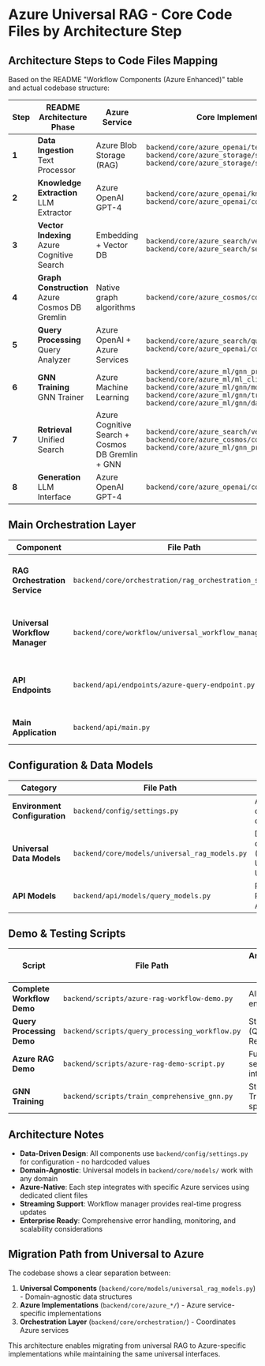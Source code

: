 # Azure Universal RAG - Core Code Files by Architecture Step

## Architecture Steps to Code Files Mapping

Based on the README "Workflow Components (Azure Enhanced)" table and actual codebase structure:

| **Step** | **README Architecture Phase** | **Azure Service** | **Core Implementation Files** | **Supporting Files** | **Configuration** |
|----------|-------------------------------|-------------------|-------------------------------|---------------------|------------------|
| **1** | **Data Ingestion**<br/>Text Processor | Azure Blob Storage (RAG) | `backend/core/azure_openai/text_processor.py`<br/>`backend/core/azure_storage/storage_client.py`<br/>`backend/core/azure_storage/storage_factory.py` | `backend/core/models/universal_rag_models.py` | `backend/config/settings.py`<br/>(Azure Blob Storage settings) |
| **2** | **Knowledge Extraction**<br/>LLM Extractor | Azure OpenAI GPT-4 | `backend/core/azure_openai/knowledge_extractor.py`<br/>`backend/core/azure_openai/completion_service.py` | `backend/core/models/universal_rag_models.py`<br/>(UniversalEntity, UniversalRelation) | `backend/config/settings.py`<br/>(Azure OpenAI settings) |
| **3** | **Vector Indexing**<br/>Azure Cognitive Search | Embedding + Vector DB | `backend/core/azure_search/vector_service.py`<br/>`backend/core/azure_search/search_client.py` | `backend/core/models/universal_rag_models.py`<br/>(UniversalDocument) | `backend/config/settings.py`<br/>(Azure Cognitive Search settings) |
| **4** | **Graph Construction**<br/>Azure Cosmos DB Gremlin | Native graph algorithms | `backend/core/azure_cosmos/cosmos_gremlin_client.py` | `backend/core/models/universal_rag_models.py`<br/>(Graph models) | `backend/config/settings.py`<br/>(Azure Cosmos DB settings) |
| **5** | **Query Processing**<br/>Query Analyzer | Azure OpenAI + Azure Services | `backend/core/azure_search/query_analyzer.py`<br/>`backend/core/azure_openai/completion_service.py` | `backend/core/workflow/universal_workflow_manager.py` | `backend/config/settings.py`<br/>(Query processing configuration) |
| **6** | **GNN Training**<br/>GNN Trainer | Azure Machine Learning | `backend/core/azure_ml/gnn_processor.py`<br/>`backend/core/azure_ml/ml_client.py`<br/>`backend/core/azure_ml/gnn/model.py`<br/>`backend/core/azure_ml/gnn/trainer.py`<br/>`backend/core/azure_ml/gnn/data_loader.py` | `backend/scripts/train_comprehensive_gnn.py`<br/>`backend/core/azure_ml/classification_service.py` | `backend/config/settings.py`<br/>(Azure ML settings) |
| **7** | **Retrieval**<br/>Unified Search | Azure Cognitive Search +<br/>Cosmos DB Gremlin + GNN | `backend/core/azure_search/vector_service.py`<br/>`backend/core/azure_cosmos/cosmos_gremlin_client.py`<br/>`backend/core/azure_ml/gnn_processor.py` | `backend/core/orchestration/rag_orchestration_service.py`<br/>(Unified search orchestration) | `backend/config/settings.py`<br/>(Multi-service integration) |
| **8** | **Generation**<br/>LLM Interface | Azure OpenAI GPT-4 | `backend/core/azure_openai/completion_service.py` | `backend/core/workflow/universal_workflow_manager.py`<br/>(Response streaming) | `backend/config/settings.py`<br/>(Response generation settings) |

## Main Orchestration Layer

| **Component** | **File Path** | **Purpose** | **Dependencies** |
|---------------|---------------|-------------|------------------|
| **RAG Orchestration Service** | `backend/core/orchestration/rag_orchestration_service.py` | Coordinates all 8 architecture steps in sequence | All Azure service clients |
| **Universal Workflow Manager** | `backend/core/workflow/universal_workflow_manager.py` | Three-layer progress disclosure and streaming | Orchestration service |
| **API Endpoints** | `backend/api/endpoints/azure-query-endpoint.py` | FastAPI endpoints exposing the workflow | Orchestration + Workflow managers |
| **Main Application** | `backend/api/main.py` | FastAPI application entry point | All API endpoints |

## Configuration & Data Models

| **Category** | **File Path** | **Purpose** |
|--------------|---------------|-------------|
| **Environment Configuration** | `backend/config/settings.py` | All Azure service configurations and credentials |
| **Universal Data Models** | `backend/core/models/universal_rag_models.py` | Domain-agnostic data structures (UniversalEntity, UniversalRelation, UniversalDocument) |
| **API Models** | `backend/api/models/query_models.py` | Request/response Pydantic models for API endpoints |

## Demo & Testing Scripts

| **Script** | **File Path** | **Architecture Steps Tested** |
|------------|---------------|-------------------------------|
| **Complete Workflow Demo** | `backend/scripts/azure-rag-workflow-demo.py` | All 8 steps end-to-end |
| **Query Processing Demo** | `backend/scripts/query_processing_workflow.py` | Steps 5-8 (Query → Response) |
| **Azure RAG Demo** | `backend/scripts/azure-rag-demo-script.py` | Full Azure services integration |
| **GNN Training** | `backend/scripts/train_comprehensive_gnn.py` | Step 6 (GNN Training) specifically |

## Architecture Notes

- **Data-Driven Design**: All components use `backend/config/settings.py` for configuration - no hardcoded values
- **Domain-Agnostic**: Universal models in `backend/core/models/` work with any domain
- **Azure-Native**: Each step integrates with specific Azure services using dedicated client files
- **Streaming Support**: Workflow manager provides real-time progress updates
- **Enterprise Ready**: Comprehensive error handling, monitoring, and scalability considerations

## Migration Path from Universal to Azure

The codebase shows a clear separation between:
1. **Universal Components** (`backend/core/models/universal_rag_models.py`) - Domain-agnostic data structures
2. **Azure Implementations** (`backend/core/azure_*/`) - Azure service-specific implementations
3. **Orchestration Layer** (`backend/core/orchestration/`) - Coordinates Azure services

This architecture enables migrating from universal RAG to Azure-specific implementations while maintaining the same universal interfaces.